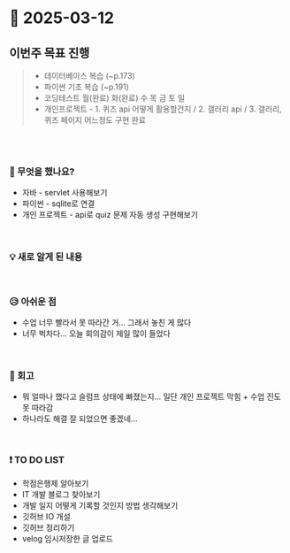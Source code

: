 # 📅 2025-03-12

## 이번주 목표 진행
>- 데이터베이스 복습 (~p.173)
>- 파이썬 기초 복습 (~p.191)
>- 코딩테스트 월(완료) 화(완료) 수 목 금 토 일
>- 개인프로젝트 - 1. 퀴즈 api 어떻게 활용할건지 / 2. 갤러리 api / 3. 갤러리, 퀴즈 페이지 어느정도 구현 완료

<br><br>

### 👀 무엇을 했나요?
- 자바 - servlet 사용해보기
- 파이썬 - sqlite로 연결
- 개인 프로젝트 - api로 quiz 문제 자동 생성 구현해보기
<br>

### 💡 새로 알게 된 내용

<br>

### 😥 아쉬운 점
- 수업 너무 빨라서 못 따라간 거... 그래서 놓친 게 많다
- 너무 벅차다... 오늘 회의감이 제일 많이 들었다

<br>

### 💬 회고
- 뭐 얼마나 했다고 슬럼프 상태에 빠졌는지... 일단 개인 프로젝트 막힘 + 수업 진도 못 따라감
- 하나라도 해결 잘 되었으면 좋겠네...

<br>

### ❗ TO DO LIST
- 학점은행제 알아보기
- IT 개발 블로그 찾아보기
- 개발 일지 어떻게 기록할 것인지 방법 생각해보기
- 깃허브 IO 개설
- 깃허브 정리하기
- velog 임시저장한 글 업로드
